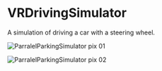 # VRDrivingSimulator
A simulation of driving a car with a steering wheel. 


![ParralelParkingSimulator pix 01](https://github.com/user-attachments/assets/90d2b0dd-ac74-4d83-8adb-1763563a22b8)





![ParralelParkingSimulator pix 02](https://github.com/user-attachments/assets/45464282-a0fb-41a5-b045-48f14c0b4c3b)







